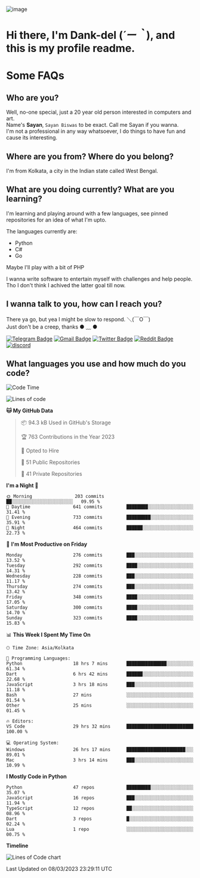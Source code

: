 ![image](https://user-images.githubusercontent.com/63096193/125182844-29f20800-e22f-11eb-8dc9-b0f2d29647bb.png)

# **Hi there, I'm Dank-del (*´ー｀*), and this is my profile readme.**
<!--  [![Profile views](https://gpvc.arturio.dev/dank-del)](https://github.com/dank-del) -->
# Some FAQs

## **Who are you?**

Well, no-one special, just a 20 year old person interested in computers and art. \
Name's **Sayan**, `Sayan Biswas` to be exact. Call me Sayan if you wanna. \
I'm not a professional in any way whatsoever, I do things to have fun and cause its interesting.

## **Where are you from? Where do you belong?**

I'm from Kolkata, a city in the Indian state called West Bengal.

## **What are you doing currently? What are you learning?**

I'm learning and playing around with a few languages, see pinned repositories for an idea of what I'm upto.

The languages currently are:

- Python
- C#
- Go

Maybe I'll play with a bit of PHP

I wanna write software to entertain myself with challenges and help people. \
Tho I don't think I achived the latter goal till now.

<!--## **Eww, I see a weeb profile.**

Can't help it, it's the best way to hide my face on this account
> Why do people hate weebs .-.

## **Cool, what more interests you?**

My interests are quite, weird. They're scattered all over the place. \
I've been fascinated by music and have studied it since the age of 6, I've performed on stage and on air but yeah now I've been away from that. I specialize in key instruments. \
Another thing that interests me is Media Production, aka, working with audio, video and broadcasting media.

> I just like art in general. also feeds the reason of me being obsessed with Japanese drawings (⋟ ﹏ ⋞)-->

## **I wanna talk to you, how can I reach you?**

There ya go, but yea I might be slow to respond. ＼(￣O￣) \
Just don't be a creep, thanks ● ﹏ ●

[![Telegram Badge](https://img.shields.io/badge/-dank_as_fuck-1ca0f1?style=flat-square&logo=telegram&logoColor=white&link=https://t.me/dank_as_fuck)](https://t.me/dank_as_fuck)
[![Gmail Badge](https://img.shields.io/badge/-sayan@asia.com-c14438?style=flat-square&logo=Gmail&logoColor=white&link=mailto:sayan@asia.com)](mailto:sayan@asia.com)
[![Twitter Badge](https://img.shields.io/twitter/follow/TheDankDel?style=social)](https://twitter.com/TheDankDel)
[![Reddit Badge](https://img.shields.io/reddit/user-karma/combined/dank_as_fuck_?style=social)](https://www.reddit.com/user/dank_as_fuck_/)
[![discord](https://discord-md-badge.vercel.app/api/shield/506536929152466945?style=social)](https://discordapp.com/users/506536929152466945)

## **What languages you use and how much do you code?**

<!--START_SECTION:waka-->
![Code Time](http://img.shields.io/badge/Code%20Time-1%2C110%20hrs%2053%20mins-blue)

![Lines of code](https://img.shields.io/badge/From%20Hello%20World%20I%27ve%20Written-2.4%20million%20lines%20of%20code-blue)

**🐱 My GitHub Data** 

> 📦 94.3 kB Used in GitHub's Storage 
 > 
> 🏆 763 Contributions in the Year 2023
 > 
> 💼 Opted to Hire
 > 
> 📜 51 Public Repositories 
 > 
> 🔑 41 Private Repositories 
 > 
**I'm a Night 🦉** 

```text
🌞 Morning                203 commits         ██░░░░░░░░░░░░░░░░░░░░░░░   09.95 % 
🌆 Daytime                641 commits         ████████░░░░░░░░░░░░░░░░░   31.41 % 
🌃 Evening                733 commits         █████████░░░░░░░░░░░░░░░░   35.91 % 
🌙 Night                  464 commits         ██████░░░░░░░░░░░░░░░░░░░   22.73 % 
```
📅 **I'm Most Productive on Friday** 

```text
Monday                   276 commits         ███░░░░░░░░░░░░░░░░░░░░░░   13.52 % 
Tuesday                  292 commits         ████░░░░░░░░░░░░░░░░░░░░░   14.31 % 
Wednesday                228 commits         ███░░░░░░░░░░░░░░░░░░░░░░   11.17 % 
Thursday                 274 commits         ███░░░░░░░░░░░░░░░░░░░░░░   13.42 % 
Friday                   348 commits         ████░░░░░░░░░░░░░░░░░░░░░   17.05 % 
Saturday                 300 commits         ████░░░░░░░░░░░░░░░░░░░░░   14.70 % 
Sunday                   323 commits         ████░░░░░░░░░░░░░░░░░░░░░   15.83 % 
```


📊 **This Week I Spent My Time On** 

```text
🕑︎ Time Zone: Asia/Kolkata

💬 Programming Languages: 
Python                   18 hrs 7 mins       ███████████████░░░░░░░░░░   61.34 % 
Dart                     6 hrs 42 mins       ██████░░░░░░░░░░░░░░░░░░░   22.68 % 
JavaScript               3 hrs 18 mins       ███░░░░░░░░░░░░░░░░░░░░░░   11.18 % 
Bash                     27 mins             ░░░░░░░░░░░░░░░░░░░░░░░░░   01.54 % 
Other                    25 mins             ░░░░░░░░░░░░░░░░░░░░░░░░░   01.45 % 

🔥 Editors: 
VS Code                  29 hrs 32 mins      █████████████████████████   100.00 % 

💻 Operating System: 
Windows                  26 hrs 17 mins      ██████████████████████░░░   89.01 % 
Mac                      3 hrs 14 mins       ███░░░░░░░░░░░░░░░░░░░░░░   10.99 % 
```

**I Mostly Code in Python** 

```text
Python                   47 repos            █████████░░░░░░░░░░░░░░░░   35.07 % 
JavaScript               16 repos            ███░░░░░░░░░░░░░░░░░░░░░░   11.94 % 
TypeScript               12 repos            ██░░░░░░░░░░░░░░░░░░░░░░░   08.96 % 
Dart                     3 repos             █░░░░░░░░░░░░░░░░░░░░░░░░   02.24 % 
Lua                      1 repo              ░░░░░░░░░░░░░░░░░░░░░░░░░   00.75 % 
```



**Timeline**

![Lines of Code chart](https://raw.githubusercontent.com/Dank-del/Dank-del/main/assets/bar_graph.png)


 Last Updated on 08/03/2023 23:29:11 UTC
<!--END_SECTION:waka-->

<!--## **Can I stalk your spotify?**

Um sure.

![OwO Spotify](https://spotify-recently-played-readme.vercel.app/api?user=31fdrsslnr7nvq4ytqwtw7c4rxfm&count=5)-->
